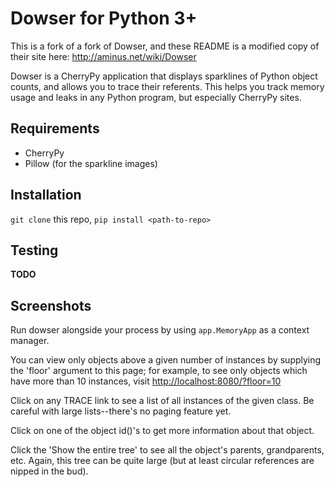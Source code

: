 Dowser for Python 3+
=========

This is a fork of a fork of Dowser, and these README is a modified copy of their site here: <http://aminus.net/wiki/Dowser>

Dowser is a CherryPy application that displays sparklines of Python object counts, and allows you to trace their referents. This helps you track memory usage and leaks in any Python program, but especially CherryPy sites.

Requirements
------------
+ CherryPy
+ Pillow (for the sparkline images)

Installation
------------

`git clone` this repo,
`pip install <path-to-repo>`

Testing
-------

**TODO**

Screenshots
-----------

Run dowser alongside your process by using `app.MemoryApp` as a context manager.

You can view only objects above a given number of instances by supplying the 'floor' argument to this page; for example, to see only objects which have more than 10 instances, visit <http://localhost:8080/?floor=10>

Click on any TRACE link to see a list of all instances of the given class. Be careful with large lists--there's no paging feature yet.

Click on one of the object id()'s to get more information about that object.

Click the 'Show the entire tree' to see all the object's parents, grandparents, etc. Again, this tree can be quite large (but at least circular references are nipped in the bud).

